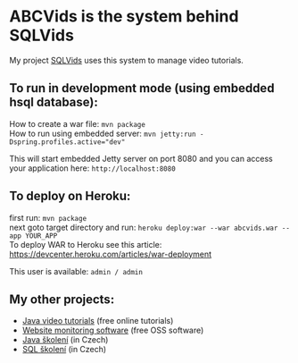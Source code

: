 <h1>ABCVids is the system behind SQLVids</h1>

<p>My project <a href="http://www.sqlvids.com" target="_blank">SQLVids</a> uses this system to manage video tutorials.</p>

<h2>To run in development mode (using embedded hsql database):</h2>

<p>
How to create a war file: <code>mvn package</code><br />
How to run using embedded server: <code>mvn jetty:run -Dspring.profiles.active="dev"</code>
</p>

<p>This will start embedded Jetty server on port 8080 and you can access your application here: <code>http://localhost:8080</code></p>

<h2>To deploy on Heroku:</h2>
<p>
first run: <code>mvn package</code><br />
next goto target directory and run: <code>heroku deploy:war --war abcvids.war --app YOUR_APP</code><br />
To deploy WAR to Heroku see this article: <a href="https://devcenter.heroku.com/articles/war-deployment" target="_blank">https://devcenter.heroku.com/articles/war-deployment</a><br />

This user is available: <code>admin / admin</code>
</p>

<h2>My other projects:</h2>
<ul>
	<li>
		<a href="http://www.javavids.com" target="_blank" title="Java video tutorials">Java video tutorials</a> (free online tutorials)
	</li>
    <li>
		<a href="http://sitemonitoring.sourceforge.net/" target="_blank" title="Website monitoring software">Website monitoring software</a> (free OSS software)
	</li>
    <li>
		<a href="http://www.java-skoleni.cz" target="_blank" title="Java školené">Java školení</a> (in Czech)
	</li>
    <li>
		<a href="http://www.sql-skoleni.cz" target="_blank" title="Java školení">SQL školení</a> (in Czech)
	</li>
</ul>	